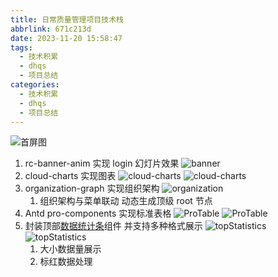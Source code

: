 ```yaml
---
title: 日常质量管理项目技术栈
abbrlink: 671c213d
date: 2023-11-20 15:58:47
tags:
  - 技术积累
  - dhqs
  - 项目总结
categories:
  - 技术积累
  - dhqs
  - 项目总结
---
```


![首屏图](https://z1.ax1x.com/2023/09/26/pP7vvaF.png)

<!-- more -->

1. rc-banner-anim 实现 login 幻灯片效果
   ![banner](https://z1.ax1x.com/2023/11/28/piB2Tgg.png)
   <!-- ![banner](./项目视频/登录.mov) -->
2. cloud-charts 实现图表
   ![cloud-charts](https://z1.ax1x.com/2023/11/28/piB2buj.png)
   ![cloud-charts](https://z1.ax1x.com/2023/09/26/pP7vvaF.png)
3. organization-graph 实现组织架构
   ![organization](https://z1.ax1x.com/2023/11/28/piB2XEq.png)
   1. 组织架构与菜单联动 动态生成顶级 root 节点
4. Antd pro-components 实现标准表格
   ![ProTable](https://z1.ax1x.com/2023/11/28/piBx9zQ.png)
   ![ProTable](https://z1.ax1x.com/2023/11/28/piBxpRg.png)
5. 封装顶部[数据统计条](packages/adverse-event-ui/src/routes/statistics/reportDept/topStatistics/index.tsx)组件 并支持多种格式展示
   ![topStatistics](https://z1.ax1x.com/2023/11/28/piB27vQ.png)
   ![topStatistics](https://z1.ax1x.com/2023/11/28/piBxSJS.png)
   1. 大小数据量展示
   2. 标红数据处理

